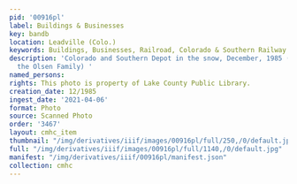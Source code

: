 ```yaml
---
pid: '00916pl'
label: Buildings & Businesses
key: bandb
location: Leadville (Colo.)
keywords: Buildings, Businesses, Railroad, Colorado & Southern Railway
description: 'Colorado and Southern Depot in the snow, December, 1985 (Donated by
  the Olsen Family) '
named_persons: 
rights: This photo is property of Lake County Public Library.
creation_date: 12/1985
ingest_date: '2021-04-06'
format: Photo
source: Scanned Photo
order: '3467'
layout: cmhc_item
thumbnail: "/img/derivatives/iiif/images/00916pl/full/250,/0/default.jpg"
full: "/img/derivatives/iiif/images/00916pl/full/1140,/0/default.jpg"
manifest: "/img/derivatives/iiif/00916pl/manifest.json"
collection: cmhc
---
```

